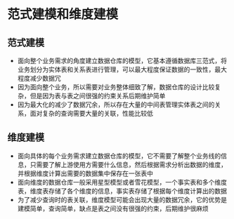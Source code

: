 # 范式建模和维度建模
## 范式建模 
+ 面向整个业务需求的角度建立数据仓库的模型，它基本遵循数据库三范式，将业务划分为实体表和关系表进行管理，可以最大程度保证数据的一致性，最大程度减少数据冗
+ 因为面向整个业务，所以需要对业务整体细致了解，数据仓库的设计比较复杂，但是因为表与表之间很强的约束关系后期维护简单
+ 因为最大化的减少了数据冗余，所以存在大量的中间表管理实体表之间的关系，面对复杂的查询需要大量的关联，性能比较低

## 维度建模
+ 面向具体的每个业务需求建立数据仓库的模型，它不需要了解整个业务线的信息，只需要了解上游使用方需要什么信息，然后根据需求分析出数据的维度，并根据维度计算出需要的数据集中保存在一张表中
+ 面向维度的数据仓库一般采用星型模型或者雪花模型，一个事实表和多个维度表，维度表存储了各个维度的信息，事实表存储了根据每个维度计算出的数据 
+ 为了减少查询时的表关联，维度模型可能会出现大量的数据冗余，它的优势是建模简单，查询简单，缺点是表之间没有很强的约束，后期维护很麻烦